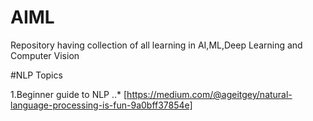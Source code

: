 # AIML
Repository having collection of all learning in AI,ML,Deep Learning and Computer Vision


#NLP Topics

1.Beginner guide to NLP
	..* [https://medium.com/@ageitgey/natural-language-processing-is-fun-9a0bff37854e]
